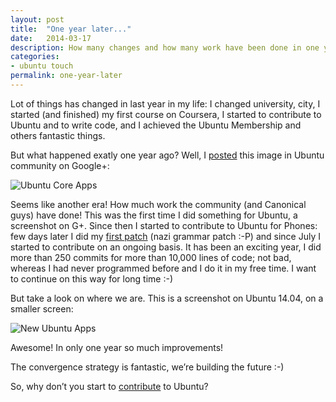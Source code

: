 ```yaml
---
layout: post
title:  "One year later..."
date:   2014-03-17
description: How many changes and how many work have been done in one year on Ubuntu for Phones
categories:
- ubuntu touch
permalink: one-year-later
---
```


Lot of things has changed in last year in my life: I changed university, city,
I started (and finished) my first course on Coursera, I started to contribute
to Ubuntu and to write code, and I achieved the Ubuntu Membership and others
fantastic things.

But what happened exatly one year ago? Well, I [posted][post] this image in
Ubuntu community on Google+:

![Ubuntu Core Apps](http://img.rpadovani.com/posts/Ubuntu-App.png)

Seems like another era! How much work the community (and Canonical guys) have
done!
This was the first time I did something for Ubuntu, a screenshot on G+.
Since then I started to contribute to Ubuntu for Phones: few days later I did
my [first patch][patch] (nazi grammar patch :-P) and since July I started to
contribute on an ongoing basis.
It has been an exciting year, I did more than 250 commits for more than
10,000 lines of code; not bad, whereas I had never programmed before and I do
it in my free time. I want to continue on this way for long time :-)

But take a look on where we are. This is a screenshot on Ubuntu 14.04, on a
smaller screen:

![New Ubuntu Apps](http://img.rpadovani.com/posts/New-Ubuntu-Apps.png)

Awesome! In only one year so much improvements!

The convergence strategy is fantastic, we’re building the future :-)

So, why don’t you start to [contribute][contribute] to Ubuntu?

[post]: https://plus.google.com/114561563937821301416/posts/6M3zAhCgyPs
[patch]: https://code.launchpad.net/~rpadovani/phablet-tools/fix-for-1139999/+merge/153419
[contribute]: https://rpadovani.github.io/why-you-should-contribute-to-ubuntu-touch/

